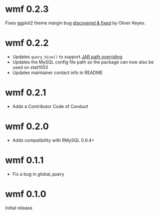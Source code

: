 wmf 0.2.3
=============
Fixes ggplot2 theme margin bug [discovered & fixed](https://github.com/wikimedia/wikimedia-discovery-wmf/pull/1) by Oliver Keyes.

wmf 0.2.2
=============
* Updates `query_hive()` to support [JAR path overriding](https://wikitech.wikimedia.org/wiki/Analytics/Cluster/Hive/QueryUsingUDF#Testing_changes_to_existing_udf)
* Updates the MySQL config file path so the package can now also be used on stat1003
* Updates maintainer contact info in README

wmf 0.2.1
=============
* Adds a Contributor Code of Conduct

wmf 0.2.0
=============
* Adds compatibility with RMySQL 0.9.4+

wmf 0.1.1
=============
* Fix a bug in global_query

wmf 0.1.0
=============
Initial release
